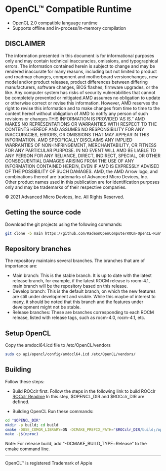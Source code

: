 # OpenCL™ Compatible Runtime

-   OpenCL 2.0 compatible language runtime
-   Supports offline and in-process/in-memory compilation

## DISCLAIMER

The information presented in this document is for informational purposes only and may contain technical inaccuracies, omissions, and typographical errors. The information contained herein is subject to change and may be rendered inaccurate for many reasons, including but not limited to product and roadmap changes, component and motherboard versionchanges, new model and/or product releases, product differences between differing manufacturers, software changes, BIOS flashes, firmware upgrades, or the like. Any computer system has risks of security vulnerabilities that cannot be completely prevented or mitigated.AMD assumes no obligation to update or otherwise correct or revise this information. However, AMD reserves the right to revise this information and to make changes from time to time to the content hereof without obligation of AMD to notify any person of such revisions or changes.THIS INFORMATION IS PROVIDED ‘AS IS.” AMD MAKES NO REPRESENTATIONS OR WARRANTIES WITH RESPECT TO THE CONTENTS HEREOF AND ASSUMES NO RESPONSIBILITY FOR ANY INACCURACIES, ERRORS, OR OMISSIONS THAT MAY APPEAR IN THIS INFORMATION. AMD SPECIFICALLY DISCLAIMS ANY IMPLIED WARRANTIES OF NON-INFRINGEMENT, MERCHANTABILITY, OR FITNESS FOR ANY PARTICULAR PURPOSE. IN NO EVENT WILL AMD BE LIABLE TO ANY PERSON FOR ANY RELIANCE, DIRECT, INDIRECT, SPECIAL, OR OTHER CONSEQUENTIAL DAMAGES ARISING FROM THE USE OF ANY INFORMATION CONTAINED HEREIN, EVEN IF AMD IS EXPRESSLY ADVISED OF THE POSSIBILITY OF SUCH DAMAGES. AMD, the AMD Arrow logo, and combinations thereof are trademarks of Advanced Micro Devices, Inc. Other product names used in this publication are for identification purposes only and may be trademarks of their respective companies.

© 2021 Advanced Micro Devices, Inc. All Rights Reserved.

## Getting the source code
Download the git projects using the following commands:

```bash
git clone -b main https://github.com/RadeonOpenCompute/ROCm-OpenCL-Runtime.git
```

## Repository branches

The repository maintains several branches. The branches that are of importance are:

- Main branch: This is the stable branch. It is up to date with the latest release branch, for example, if the latest ROCM release is rocm-4.1, main branch will be the repository based on this release.
- Develop branch: This is the default branch, on which the new features are still under development and visible. While this maybe of interest to many, it should be noted that this branch and the features under development might not be stable.
- Release branches: These are branches corresponding to each ROCM release, listed with release tags, such as rocm-4.0, rocm-4.1, etc.

## Setup OpenCL
Copy the amdocl64.icd file to /etc/OpenCL/vendors

```bash
sudo cp api/opencl/config/amdocl64.icd /etc/OpenCL/vendors/
```

## Building
Follow these steps:

-   Build ROCclr first. Follow the steps in the following link to build ROCclr
   [ROCclr Readme](https://github.com/ROCm-Developer-Tools/ROCclr)
   In this step, $OPENCL_DIR and $ROCclr_DIR are defined.

-   Building OpenCL
Run these commands:

```bash
cd "$OPENCL_DIR"
mkdir -p build; cd build
cmake -DUSE_COMGR_LIBRARY=ON -DCMAKE_PREFIX_PATH="$ROCclr_DIR/build;/opt/rocm/" ..
make -j$(nproc)
```

Note: For release build, add "-DCMAKE_BUILD_TYPE=Release" to the cmake command line.

---
OpenCL™ is registered Trademark of Apple
